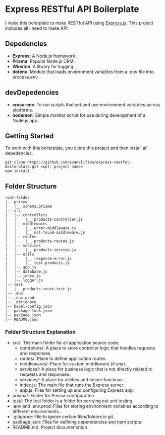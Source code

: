 # Express RESTful API Boilerplate


I make this bolerplate to make RESTful API using [Express.js](https://expressjs.com/). This project includes all i need to make API:


## Depedencies


- **Express**: A Node.js framework.
- **Prisma**: Popular Node.js ORM.
- **Winston**: A library for logging.
- **dotenv**: Module that loads environment variables from a .env file into process.env.


## devDepedencies


- **cross-env**: To run scripts that set and use environment variables across platforms.
- **nodemon**: Simple monitor script for use during development of a Node.js app.


## Getting Started


To work with this boilerplate, you clone this project and then install all depedencies.

```
git clone https://github.com/evanalifian/express-restful-boilerplate.git <opt: project name>
npm install
```


## Folder Structure


```
root-folder
|-- prisma
|   |__ schema.prisma
|-- src
|   |-- controllers
|   |    |__ products-controller.js
|   |-- middlewares
|   |    |__ error-middleware.js
|   |    |__ not-found-middleware.js
|   |-- routes
|   |    |__ products-routes.js
|   |-- services
|   |    |__ products-service.js
|   |-- utils
|   |    |__ response-error.js
|   |    |__ test-products.js
|   |-- app.js
|   |-- database.js
|   |-- index.js
|   |-- logger.js
|-- test
|   |__ products-route.test.js
|-- .env
|-- .env.prod
|-- .gitignore
|-- babel-config.json
|-- package-lock.json
|-- package.json
|-- README.json
```

### Folder Structure Explanation

- src/: The main folder for all application source code.
  - controllers/: A place to store controller logic that handles requests and responses.
  - routes/: Place to define application routes.
  - middlewares/: Place for custom middleware (if any).
  - services/: A place for business logic that is not directly related to requests and responses.
  - services/: A place for utilities and helper functions..
  - index.js: The main file that runs the Express server.
  - app.js: Files for setting up and configuring Express app.
- prisma/: Folder for Prisma configuration.
- test/: The test folder is a folder for carrying out unit testing
- .env and .env.prod: Files for storing environment variables according to different environments.
- .gitignore: File to ignore certain files/folders in git.
- package.json: Files for defining dependencies and npm scripts.
- README.md: Project documentation.